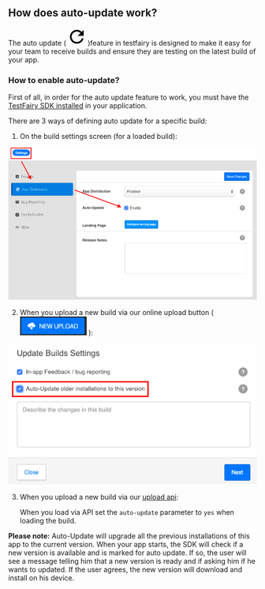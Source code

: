 ## How does auto-update work?
The auto update ( ![](/img/auto-update-icon.png) )feature in testfairy is designed to make it easy for your team to receive builds and ensure they are testing on the latest build of your app.
### How to enable auto-update?
First of all, in order for the auto update feature to work, you must have the [TestFairy SDK installed](https://docs.testfairy.com/SDK/Adding_The_SDK_To_Your_App.html) in your application.

There are 3 ways of defining auto update for a specific build:

1. On the build settings screen (for a loaded build):

![TestFairy build settings ](/img/auto-update-img1.png)


2. When you upload a new build via our online upload button ( ![](/img/new-upload-icon.png) ):

![TestFairy build settings ](/img/auto-update-img2.png)


3. When you upload a new build via our [upload api](https://docs.testfairy.com/API/Upload_API.html):

   When you load via API set the `auto-update` parameter to `yes` when loading the build.

**Please note:** Auto-Update will upgrade all the previous installations of this app to the current version. When your app starts, the SDK will check if a new version is available and is marked for auto update.
If so, the user will see a message telling him that a new version is ready and if asking him if he wants to updated.
If the user agrees, the new version will download and install on his device. 
